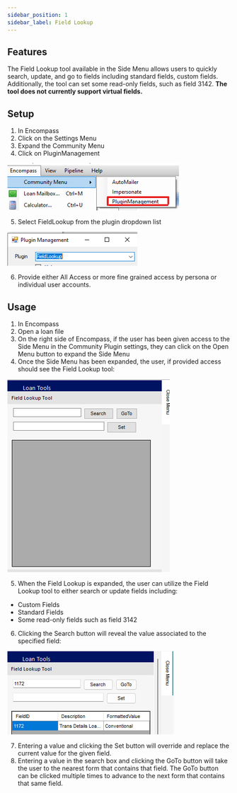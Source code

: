 ```yaml
---
sidebar_position: 1
sidebar_label: Field Lookup
---
```


## Features

The Field Lookup tool available in the Side Menu allows users to quickly search, update, and go to fields including standard fields, custom fields. Additionally, the tool can set some read-only fields, such as field 3142. **The tool does not currently support virtual fields.**

## Setup

1. In Encompass
2. Click on the Settings Menu
3. Expand the Community Menu
4. Click on PluginManagement

![Community Plugin Menu](/img/CommunityPluginMenu.png)

5. Select FieldLookup from the plugin dropdown list

![Plugin Managemnt Dropdown](/img/SideMenu/FieldLookupDropdown.png)

6. Provide either All Access or more fine grained access by persona or individual user accounts.

## Usage

1. In Encompass
2. Open a loan file
3. On the right side of Encompass, if the user has been given access to the Side Menu in the Community Plugin settings, they can click on the Open Menu button to expand the Side Menu
4. Once the Side Menu has been expanded, the user, if provided access should see the Field Lookup tool:

![Field Lookup Tool](/img/SideMenu/FieldLookupTool.png)

5. When the Field Lookup is expanded, the user can utilize the Field Lookup tool to either search or update fields including:

- Custom Fields
- Standard Fields
- Some read-only fields such as field 3142

6. Clicking the Search button will reveal the value associated to the specified field:

![Field Search Example](/img/SideMenu/FieldSearch.png)

7. Entering a value and clicking the Set button will override and replace the current value for the given field.
8. Entering a value in the search box and clicking the GoTo button will take the user to the nearest form that contains that field. The GoTo button can be clicked multiple times to advance to the next form that contains that same field. 
